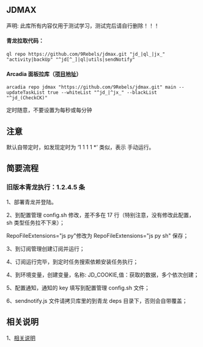 ## JDMAX

声明: 此库所有内容仅用于测试学习，测试完后请自行删除！！！

#### 青龙拉取代码：

```
ql repo https://github.com/9Rebels/jdmax.git "jd_|ql_|jx_" "activity|backUp" "^jd[^_]|ql|utils|sendNotify"

```

#### Arcadia 面板拉库（[项目地址](https://arcadia.cool)）
```
arcadia repo jdmax "https://github.com/9Rebels/jdmax.git" main --updateTaskList true --whiteList "^jd_|^jx_" --blackList "^jd_(CheckCK)"
```

定时随意，不要设置为每秒或每分钟

## 注意

默认自带定时，如发现定时为 ‘1 1 1 1 \*’ 类似，表示 手动运行。

## 简要流程

### 旧版本青龙执行：1.2.4.5 条

1、部署青龙并登陆。

2、到配置管理 config.sh 修改，差不多在 17 行（特别注意，没有修改此配置，sh 类型任务拉不下来）；

RepoFileExtensions="js py"修改为 RepoFileExtensions="js py sh" 保存；

3、到订阅管理创建订阅并运行；

4、订阅运行完毕，到定时任务搜索依赖安装任务执行；

4、到环境变量，创建变量，名称: JD_COOKIE,值：获取的数据，多个依次创建；

5、配置通知，通知的 key 填写到配置管理 config.sh 文件；

6、sendnotify.js 文件请拷贝库里的到青龙 deps 目录下，否则会自带覆盖；

## 相关说明

1、[相关说明](https://github.com/9Rebels/jdmax/wiki)

